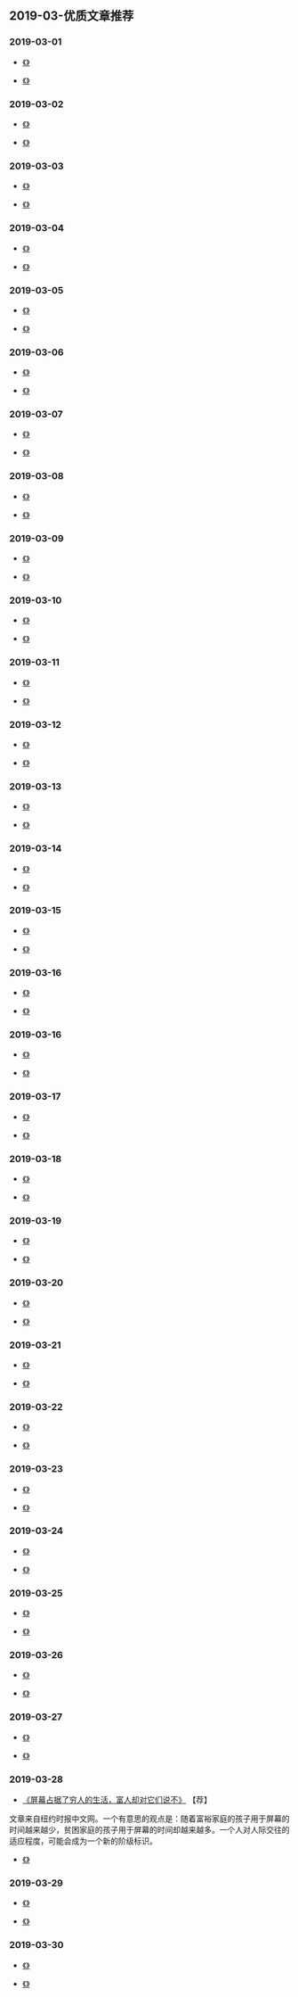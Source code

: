 

## 2019-03-优质文章推荐


### 2019-03-01

- [《》]()

- [《》]()


### 2019-03-02

- [《》]()

- [《》]()

### 2019-03-03

- [《》]()

- [《》]()

### 2019-03-04

- [《》]()

- [《》]()


### 2019-03-05

- [《》]()

- [《》]()


### 2019-03-06

- [《》]()

- [《》]()



### 2019-03-07

- [《》]()

- [《》]()


### 2019-03-08

- [《》]()

- [《》]()


### 2019-03-09

- [《》]()

- [《》]()



### 2019-03-10

- [《》]()

- [《》]()


### 2019-03-11

- [《》]()

- [《》]()


### 2019-03-12

- [《》]()

- [《》]()


### 2019-03-13

- [《》]()

- [《》]()

### 2019-03-14

- [《》]()

- [《》]()


### 2019-03-15

- [《》]()

- [《》]()


### 2019-03-16

- [《》]()

- [《》]()



### 2019-03-16

- [《》]()

- [《》]()


### 2019-03-17

- [《》]()

- [《》]()


### 2019-03-18

- [《》]()

- [《》]()

### 2019-03-19

- [《》]()

- [《》]()

### 2019-03-20

- [《》]()

- [《》]()


### 2019-03-21

- [《》]()

- [《》]()


### 2019-03-22

- [《》]()

- [《》]()


### 2019-03-23

- [《》]()

- [《》]()


### 2019-03-24

- [《》]()

- [《》]()


### 2019-03-25

- [《》]()

- [《》]()


### 2019-03-26

- [《》]()

- [《》]()


### 2019-03-27

- [《》]()

- [《》]()


### 2019-03-28

- [《屏幕占据了穷人的生活，富人却对它们说不》](https://cn.nytimes.com/technology/20190328/human-contact-luxury-screens/) 【荐】

文章来自纽约时报中文网。一个有意思的观点是：随着富裕家庭的孩子用于屏幕的时间越来越少，贫困家庭的孩子用于屏幕的时间却越来越多。一个人对人际交往的适应程度，可能会成为一个新的阶级标识。


- [《》]()


### 2019-03-29

- [《》]()

- [《》]()


### 2019-03-30


- [《》]()

- [《》]()


